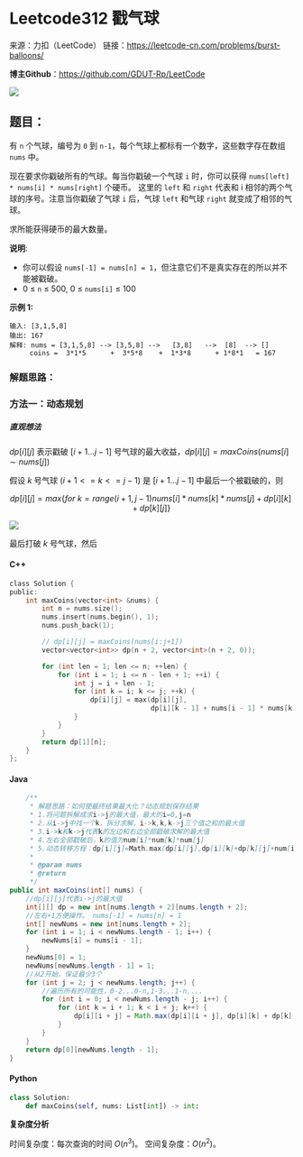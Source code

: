 # Leetcode312 戳气球

来源：力扣（LeetCode）
链接：https://leetcode-cn.com/problems/burst-balloons/



**博主Github**：<https://github.com/GDUT-Rp/LeetCode>

![](https://img-blog.csdnimg.cn/20190716111029424.png?x-oss-process=image/watermark,type_ZmFuZ3poZW5naGVpdGk,shadow_10,text_aHR0cHM6Ly9ibG9nLmNzZG4ubmV0L3dlaXhpbl80MTczODAzMA==,size_16,color_FFFFFF,t_70)

## 题目：

有 `n` 个气球，编号为 `0` 到 `n-1`，每个气球上都标有一个数字，这些数字存在数组 `nums` 中。

现在要求你戳破所有的气球。每当你戳破一个气球 `i` 时，你可以获得 `nums[left] * nums[i] * nums[right]` 个硬币。 这里的 `left` 和 `right` 代表和 i 相邻的两个气球的序号。注意当你戳破了气球 `i` 后，气球 `left` 和气球 `right` 就变成了相邻的气球。

求所能获得硬币的最大数量。

**说明**:

- 你可以假设 `nums[-1] = nums[n] = 1`，但注意它们不是真实存在的所以并不能被戳破。
- 0 ≤ `n` ≤ 500, 0 ≤ `nums[i]` ≤ 100

**示例 1:**

```
输入: [3,1,5,8]
输出: 167 
解释: nums = [3,1,5,8] --> [3,5,8] -->   [3,8]   -->  [8]  --> []
     coins =  3*1*5      +  3*5*8    +  1*3*8      + 1*8*1   = 167
```



### 解题思路：

### 方法一：动态规划

##### 直观想法

$dp[i][j]$ 表示戳破 $[i+1...j-1]$ 号气球的最大收益，$dp[i][j]=maxCoins(nums[i]\sim nums[j])$

假设 $k$ 号气球 $(i+1 <= k <= j-1)$ 是 $[i+1...j-1]$ 中最后一个被戳破的，则

$$dp[i][j] = max \{for\ k = range(i+1, j -1) nums[i] * nums[k] * nums[j] + dp[i][k] + dp[k][j]\}$$

![](https://img-blog.csdnimg.cn/20191102154338786.png?x-oss-process=image/watermark,type_ZmFuZ3poZW5naGVpdGk,shadow_10,text_aHR0cHM6Ly9ibG9nLmNzZG4ubmV0L3dlaXhpbl80MTczODAzMA==,size_16,color_FFFFFF,t_70)

最后打破 $k$ 号气球，然后

#### C++

```c
class Solution {
public:
    int maxCoins(vector<int> &nums) {
        int n = nums.size();
        nums.insert(nums.begin(), 1);
        nums.push_back(1);

        // dp[i][j] = maxCoins(nums[i:j+1])
        vector<vector<int>> dp(n + 2, vector<int>(n + 2, 0));

        for (int len = 1; len <= n; ++len) {
            for (int i = 1; i <= n - len + 1; ++i) {
                int j = i + len - 1;
                for (int k = i; k <= j; ++k) {
                    dp[i][j] = max(dp[i][j],
                                   dp[i][k - 1] + nums[i - 1] * nums[k] * nums[j + 1] + dp[k + 1][j]);
                }
            }
        }
        return dp[1][n];
    }
};
```



#### Java

```java
	/**
     * 解题思路：如何使最终结果最大化？动态规划保存结果
     * 1.将问题拆解成求i->j的最大值，最大的i=0,j=n
     * 2.从i->j中找一个k，拆分求解，i->k,k,k->j三个值之和的最大值
     * 3.i->k和k->j代表k的左边和右边全部戳破求解的最大值
     * 4.左右全部戳破后，k的值为num[i]*num[k]*num[j]
     * 5.动态转移方程：dp[i][j]=Math.max(dp[i][j],dp[i][k]+dp[k][j]+num[i]*num[k]*num[j]);
     *
     * @param nums
     * @return
     */
public int maxCoins(int[] nums) {
    //dp[i][j]代表i->j的最大值
    int[][] dp = new int[nums.length + 2][nums.length + 2];
    //左右+1方便操作。 nums[-1] = nums[n] = 1
    int[] newNums = new int[nums.length + 2];
    for (int i = 1; i < newNums.length - 1; i++) {
        newNums[i] = nums[i - 1];
    }
    newNums[0] = 1;
    newNums[newNums.length - 1] = 1;
    //从2开始，保证最少3个
    for (int j = 2; j < newNums.length; j++) {
        //遍历所有的可能性，0-2...0-n,1-3...1-n,...
        for (int i = 0; i < newNums.length - j; i++) {
            for (int k = i + 1; k < i + j; k++) {
                dp[i][i + j] = Math.max(dp[i][i + j], dp[i][k] + dp[k][i + j] + newNums[i] * newNums[k] * newNums[i + j]);
            }
        }
    }
    return dp[0][newNums.length - 1];
}
```



#### Python

```python
class Solution:
    def maxCoins(self, nums: List[int]) -> int:
```



**复杂度分析**

时间复杂度：每次查询的时间 $O(n^3)$。
空间复杂度：$O(n^2)$。


